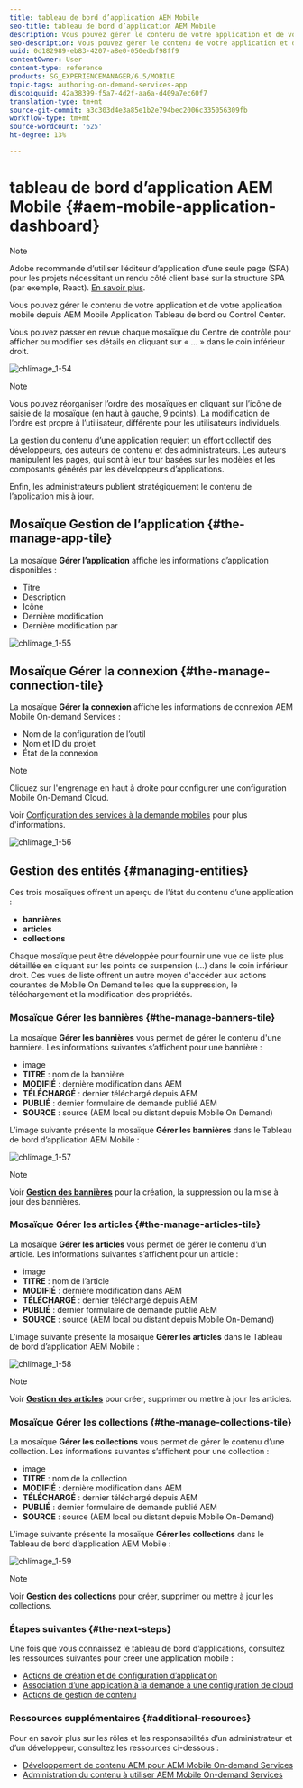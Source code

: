 ```yaml
---
title: tableau de bord d’application AEM Mobile
seo-title: tableau de bord d’application AEM Mobile
description: Vous pouvez gérer le contenu de votre application et de votre application mobile depuis AEM Mobile Application Tableau de bord ou Control Center. Consultez cette page pour en savoir plus.
seo-description: Vous pouvez gérer le contenu de votre application et de votre application mobile depuis AEM Mobile Application Tableau de bord ou Control Center. Consultez cette page pour en savoir plus.
uuid: 0d182989-eb83-4207-a8e0-050edbf98ff9
contentOwner: User
content-type: reference
products: SG_EXPERIENCEMANAGER/6.5/MOBILE
topic-tags: authoring-on-demand-services-app
discoiquuid: 42a38399-f5a7-4d2f-aa6a-d409a7ec60f7
translation-type: tm+mt
source-git-commit: a3c303d4e3a85e1b2e794bec2006c335056309fb
workflow-type: tm+mt
source-wordcount: '625'
ht-degree: 13%

---
```



# tableau de bord d’application AEM Mobile {#aem-mobile-application-dashboard}

>[!NOTE]
>
>Adobe recommande d’utiliser l’éditeur d’application d’une seule page (SPA) pour les projets nécessitant un rendu côté client basé sur la structure SPA (par exemple, React). [En savoir plus](/help/sites-developing/spa-overview.md).

Vous pouvez gérer le contenu de votre application et de votre application mobile depuis AEM Mobile Application Tableau de bord ou Control Center.

Vous pouvez passer en revue chaque mosaïque du Centre de contrôle pour afficher ou modifier ses détails en cliquant sur « … » dans le coin inférieur droit.

![chlimage_1-54](assets/chlimage_1-54.png)

>[!NOTE]
>
>Vous pouvez réorganiser l’ordre des mosaïques en cliquant sur l’icône de saisie de la mosaïque (en haut à gauche, 9 points). La modification de l’ordre est propre à l’utilisateur, différente pour les utilisateurs individuels.

La gestion du contenu d’une application requiert un effort collectif des développeurs, des auteurs de contenu et des administrateurs. Les auteurs manipulent les pages, qui sont à leur tour basées sur les modèles et les composants générés par les développeurs d’applications.

Enfin, les administrateurs publient stratégiquement le contenu de l’application mis à jour.

## Mosaïque Gestion de l’application {#the-manage-app-tile}

La mosaïque **Gérer l’application** affiche les informations d’application disponibles :

* Titre
* Description
* Icône
* Dernière modification
* Dernière modification par

![chlimage_1-55](assets/chlimage_1-55.png)

## Mosaïque Gérer la connexion {#the-manage-connection-tile}

La mosaïque **Gérer la connexion** affiche les informations de connexion AEM Mobile On-demand Services :

* Nom de la configuration de l’outil
* Nom et ID du projet
* État de la connexion

>[!NOTE]
>
>Cliquez sur l&#39;engrenage en haut à droite pour configurer une configuration Mobile On-Demand Cloud.
>
>Voir [Configuration des services à la demande mobiles](/help/mobile/mobile-on-demand-associating-an-on-demand-app-to-cloud-configuration.md) pour plus d&#39;informations.

![chlimage_1-56](assets/chlimage_1-56.png)

## Gestion des entités {#managing-entities}

Ces trois mosaïques offrent un aperçu de l’état du contenu d’une application :

* **bannières**
* **articles**
* **collections**

Chaque mosaïque peut être développée pour fournir une vue de liste plus détaillée en cliquant sur les points de suspension (...) dans le coin inférieur droit. Ces vues de liste offrent un autre moyen d&#39;accéder aux actions courantes de Mobile On Demand telles que la suppression, le téléchargement et la modification des propriétés.

### Mosaïque Gérer les bannières {#the-manage-banners-tile}

La mosaïque **Gérer les bannières** vous permet de gérer le contenu d&#39;une bannière. Les informations suivantes s’affichent pour une bannière :

* image
* **TITRE** : nom de la bannière
* **MODIFIÉ** : dernière modification dans AEM
* **TÉLÉCHARGÉ** : dernier téléchargé depuis AEM
* **PUBLIÉ** : dernier formulaire de demande publié AEM
* **SOURCE** : source (AEM local ou distant depuis Mobile On Demand)

L’image suivante présente la mosaïque **Gérer les bannières** dans le Tableau de bord d’application AEM Mobile :

![chlimage_1-57](assets/chlimage_1-57.png)

>[!NOTE]
>
>Voir **[Gestion des bannières](/help/mobile/mobile-on-demand-managing-banners.md)** pour la création, la suppression ou la mise à jour des bannières.

### Mosaïque Gérer les articles {#the-manage-articles-tile}

La mosaïque **Gérer les articles** vous permet de gérer le contenu d’un article. Les informations suivantes s’affichent pour un article :

* image
* **TITRE** : nom de l’article
* **MODIFIÉ** : dernière modification dans AEM
* **TÉLÉCHARGÉ** : dernier téléchargé depuis AEM
* **PUBLIÉ** : dernier formulaire de demande publié AEM
* **SOURCE** : source (AEM local ou distant depuis Mobile On-Demand)

L’image suivante présente la mosaïque **Gérer les articles** dans le Tableau de bord d’application AEM Mobile :

![chlimage_1-58](assets/chlimage_1-58.png)

>[!NOTE]
>
>Voir [**Gestion des articles**](/help/mobile/mobile-on-demand-managing-articles.md) pour créer, supprimer ou mettre à jour les articles.

### Mosaïque Gérer les collections {#the-manage-collections-tile}

La mosaïque **Gérer les collections** vous permet de gérer le contenu d’une collection. Les informations suivantes s’affichent pour une collection :

* image
* **TITRE** : nom de la collection
* **MODIFIÉ** : dernière modification dans AEM
* **TÉLÉCHARGÉ** : dernier téléchargé depuis AEM
* **PUBLIÉ** : dernier formulaire de demande publié AEM
* **SOURCE** : source (AEM local ou distant depuis Mobile On-Demand)

L’image suivante présente la mosaïque **Gérer les collections** dans le Tableau de bord d’application AEM Mobile :

![chlimage_1-59](assets/chlimage_1-59.png)

>[!NOTE]
>
>Voir **[Gestion des collections](/help/mobile/mobile-on-demand-managing-collections.md)** pour créer, supprimer ou mettre à jour les collections.

### Étapes suivantes {#the-next-steps}

Une fois que vous connaissez le tableau de bord d’applications, consultez les ressources suivantes pour créer une application mobile :

* [Actions de création et de configuration d’application](/help/mobile/mobile-apps-ondemand-application-create-configure-action.md)
* [Association d’une application à la demande à une configuration de cloud](/help/mobile/mobile-on-demand-associating-an-on-demand-app-to-cloud-configuration.md)
* [Actions de gestion de contenu](/help/mobile/mobile-apps-ondemand-manage-content-ondemand.md)

### Ressources supplémentaires {#additional-resources}

Pour en savoir plus sur les rôles et les responsabilités d’un administrateur et d’un développeur, consultez les ressources ci-dessous :

* [Développement de contenu AEM pour AEM Mobile On-demand Services](/help/mobile/aem-mobile-on-demand.md)
* [Administration du contenu à utiliser AEM Mobile On-demand Services](/help/mobile/aem-mobile.md)


